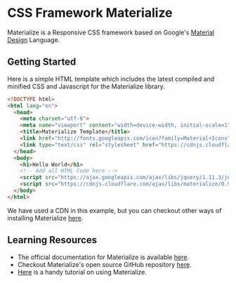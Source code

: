 # CSS Framework Materialize

Materialize is a Responsive CSS framework based on Google's [Material Design](https://design.google.com/spec/) Language.

## Getting Started

Here is a simple HTML template which includes the latest compiled and minified CSS and Javascript for the Materialize library.

```html
<!DOCTYPE html>
<html lang="en">
  <head>
    <meta charset="utf-8">
    <meta name="viewport" content="width=device-width, initial-scale=1">
    <title>Materialize Template</title>
    <link href="http://fonts.googleapis.com/icon?family=Material+Icons" rel="stylesheet">
    <link type="text/css" rel="stylesheet" href="https://cdnjs.cloudflare.com/ajax/libs/materialize/0.97.6/css/materialize.min.css" media="screen,projection"/>
  </head>
  <body>
    <h1>Hello World</h1>
    <!-- Add all HTML Code here -->
    <script src="https://ajax.googleapis.com/ajax/libs/jquery/1.11.3/jquery.min.js"></script>
    <script src="https://cdnjs.cloudflare.com/ajax/libs/materialize/0.97.6/js/materialize.min.js"></script>
  </body>
</html>
```

We have used a CDN in this example, but you can checkout other ways of installing Materialize [here](http://materializecss.com/getting-started).

## Learning Resources

- The official documentation for Materialize is available [here](https://materializecss.com/).
- Checkout Materialize's open source GitHub repository [here](https://github.com/Dogfalo/materialize).
- [Here](https://scotch.io/tutorials/make-material-design-websites-with-the-materialize-css-framework) is a handy tutorial on using Materialize.
